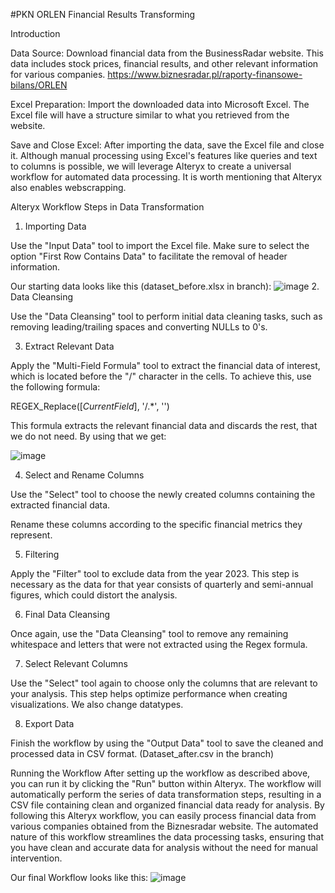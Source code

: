 #PKN ORLEN Financial Results Transforming

Introduction

Data Source: Download financial data from the BusinessRadar website. This data includes stock prices, financial results, and other relevant information for various companies. https://www.biznesradar.pl/raporty-finansowe-bilans/ORLEN

Excel Preparation: Import the downloaded data into Microsoft Excel. The Excel file will have a structure similar to what you retrieved from the website.

Save and Close Excel: After importing the data, save the Excel file and close it. Although manual processing using Excel's features like queries and text to columns is possible, we will leverage Alteryx to create a universal workflow for automated data processing.
It is worth mentioning that Alteryx also enables webscrapping.

Alteryx Workflow Steps in Data Transformation

1. Importing Data
   
Use the "Input Data" tool to import the Excel file. Make sure to select the option "First Row Contains Data" to facilitate the removal of header information.

Our starting data looks like this (dataset_before.xlsx in branch):
![image](https://github.com/KonradWozniak11/Alteryx/assets/114254453/753241d4-e9c3-4c99-a777-fde45f740319)
2. Data Cleansing

Use the "Data Cleansing" tool to perform initial data cleaning tasks, such as removing leading/trailing spaces and converting NULLs to 0's.

3. Extract Relevant Data

Apply the "Multi-Field Formula" tool to extract the financial data of interest, which is located before the "/" character in the cells. To achieve this, use the following formula:

REGEX_Replace([_CurrentField_], '/.*', '')

This formula extracts the relevant financial data and discards the rest, that we do not need. By using that we get:

![image](https://github.com/KonradWozniak11/Alteryx/assets/114254453/5c194acb-4603-42ab-9a31-a7726c0aade5)

4. Select and Rename Columns

Use the "Select" tool to choose the newly created columns containing the extracted financial data.

Rename these columns according to the specific financial metrics they represent.

5. Filtering

Apply the "Filter" tool to exclude data from the year 2023. This step is necessary as the data for that year consists of quarterly and semi-annual figures, which could distort the analysis.

6. Final Data Cleansing

Once again, use the "Data Cleansing" tool to remove any remaining whitespace and letters that were not extracted using the Regex formula.

7. Select Relevant Columns

Use the "Select" tool again to choose only the columns that are relevant to your analysis. This step helps optimize performance when creating visualizations. We also change datatypes.

8. Export Data

Finish the workflow by using the "Output Data" tool to save the cleaned and processed data in CSV format. (Dataset_after.csv in the branch)

Running the Workflow
After setting up the workflow as described above, you can run it by clicking the "Run" button within Alteryx.
The workflow will automatically perform the series of data transformation steps, resulting in a CSV file containing clean and organized financial data ready for analysis.
By following this Alteryx workflow, you can easily process financial data from various companies obtained from the Biznesradar website. The automated nature of this workflow streamlines the data processing tasks, ensuring that you have clean and accurate data for analysis without the need for manual intervention.

Our final Workflow looks like this:
![image](https://github.com/KonradWozniak11/Alteryx/assets/114254453/6a917437-9e05-4bf8-8c33-d1dcd9ee0d9d)
